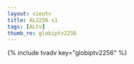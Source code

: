 ```yaml
--- 
layout: sieutv
title: AL2256 s1
tags: [ALtv]
thumb_re: globiptv2256
---
```

{% include tvadv key="globiptv2256" %} 
